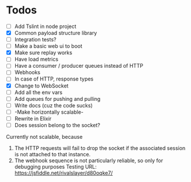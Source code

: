 # Todos
 - [ ] Add Tslint in node project
 - [x] Common payload structure library
 - [ ] Integration tests?
 - [ ] Make a basic web ui to boot
 - [x] Make sure replay works
 - [ ] Have load metrics
 - [ ] Have a consumer / producer queues instead of HTTP
 - [ ] Webhooks
 - [ ] In case of HTTP, response types
 - [x] Change to WebSocket
 - [ ] Add all the env vars
 - [ ] Add queues for pushing and pulling
 - [ ] Write docs (cuz the code sucks)
 - [ ] -Make horizontally scalable-
 - [ ] Rewrite in Elixir
 - [ ] Does session belong to the socket?

Currently not scalable, because
 1. The HTTP requests will fail to drop the socket if the associated session is not attached to that instance.
 1. The webhook sequence is not particularly reliable, so only for debugging purposes
 Testing URL: https://jsfiddle.net/rivalslayer/d80oqke7/